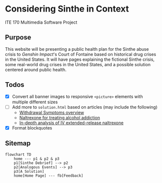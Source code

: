 # Considering Sinthe in Context

ITE 170 Multimedia Software Project

## Purpose

This website will be presenting a public health plan for the Sinthe abuse crisis to _Genshin Impact_'s Court of Fontaine based on historical drug crises in the United States. It will have pages explaining the fictional Sinthe crisis, some real-world drug crises in the United States, and a possible solution centered around public health.

## Todos

- [x] Convert all banner images to responsive `<picture>` elements with multiple different sizes
- [ ] Add more to `solution.html` based on articles (may include the following)
    - [Withdrawal Symptoms overview](https://www.ncbi.nlm.nih.gov/books/NBK459239/)
    - [Naltrexone for treating alcohol addiction](https://www.ncbi.nlm.nih.gov/pmc/articles/PMC4781804/#CR15)
    - [In-depth analysis of IV extended-release naltrexone](https://nyaspubs.onlinelibrary.wiley.com/doi/10.1111/j.1749-6632.2010.05900.x)
- [x] Format blockquotes

## Sitemap

```mermaid
flowchart TD
	home --- p1 & p2 & p3
	p1[Sinthe Debrief] --> p2
	p2[Analogous Events] --> p3
	p3[A Solution]
	home[Home Page] --- fb[Feedback]
```
